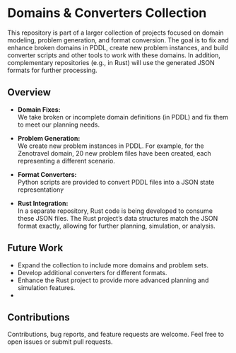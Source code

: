 # Domains & Converters Collection

This repository is part of a larger collection of projects focused on domain modeling, problem generation, and format conversion. The goal is to fix and enhance broken domains in PDDL, create new problem instances, and build converter scripts and other tools to work with these domains. In addition, complementary repositories (e.g., in Rust) will use the generated JSON formats for further processing.

## Overview

- **Domain Fixes:**  
  We take broken or incomplete domain definitions (in PDDL) and fix them to meet our planning needs.

- **Problem Generation:**  
  We create new problem instances in PDDL. For example, for the Zenotravel domain, 20 new problem files have been created, each representing a different scenario.

- **Format Converters:**  
  Python scripts are provided to convert PDDL files into a JSON state representationץ

- **Rust Integration:**  
  In a separate repository, Rust code is being developed to consume these JSON files. The Rust project’s data structures match the JSON format exactly, allowing for further planning, simulation, or analysis.


## Future Work
- Expand the collection to include more domains and problem sets.
- Develop additional converters for different formats.
- Enhance the Rust project to provide more advanced planning and simulation features.
- 
## Contributions
Contributions, bug reports, and feature requests are welcome. Feel free to open issues or submit pull requests.

